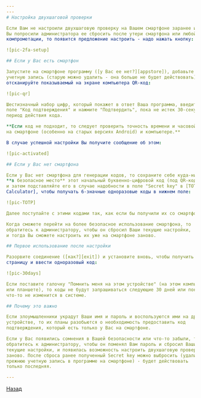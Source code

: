 ```yaml
---
---
# Настройка двухшаговой проверки

Если Вам не настроили двухшаговую проверку на Вашем смартфоне заранее или
Вы попросили администратора ее сбросить после утери смартфона или любой
компрометации, то появится предложение настроить - надо нажать кнопку:

![pic-2fa-setup]

## Если у Вас есть смартфон

Запустите на смартфоне программу ([у Вас ее нет?][appstore]), добавьте новую
учетную запись (старую можно удалить - она больше не будет действовать) и
отсканируйте показываемый на экране компьютера QR-код:

![pic-qr]

Шестизначный набор цифр, который покажет в ответ Ваша программа, введите в
поле "Код подтверждения" и нажмите "Подтвердить", пока не истек 30-секундный
период действия кода.

**Если код не подходит, то следует проверить точность времени и часовой пояс
на смартфоне (особенно на старых версиях Android) и компьютере.**

В случае успешной настройки Вы получите сообщение об этом:

![pic-activated]

## Если у Вас нет смартфона

Если у Вас нет смартфона для генерации кодов, то сохраните себе куда-нибудь
**в безопасное место** этот начальный буквенно-цифровой код (под QR-кодом)
и затем подставляйте его в случае надобности в поле "Secret key" в [TOTP
Calculator], чтобы получать 6-значные одноразовые коды в нижнем поле:

![pic-TOTP]

Далее поступайте с этими кодами так, как если бы получили их со смартфона.

Когда сможете перейти на более безопасное использование смартфона, то
обратитесь к администратору, чтобы он сбросил Ваши текущие настройки,
и тогда Вы сможете настроить их уже на смартфоне заново.

## Первое использование после настройки

Разорвите соединение ([как?][exit]) и установите вновь, чтобы получить такую
страницу и ввести одноразовый код:

![pic-30days]

Если поставите галочку "Помнить меня на этом устройстве" (на этом компьютере
или планшете), то коды не будут запрашиваться следующие 30 дней или пока
что-то не изменится в системе.

## Почему это важно

Если злоумышленники украдут Ваши имя и пароль и воспользуются ими на другом
устройстве, то их планы разобьются о необходимость предоставить код
подтверждения, который есть только у Вас на смартфоне.

Если у Вас появились сомнения в Вашей безопасности или что-то забыли, то
обратитесь к администратору, чтобы он поменял Вам пароль и сбросил Ваши
текущие настройки, и появилась возможность настроить двухшаговую проверку
заново. После сброса ранее полученный Secret key можно выбросить (удалить
прежнюю учетную запись в программе на смартфоне) - будет действовать
только последняя.

---
```


[Назад][back]

[appstore]: /vpn/appstore "Authenticator"
[TOTP Calculator]: /TOTP.html "Генератор кодов"
[exit]: /vpn/exit "Завершение работы"
[back]: /vpn "Основная инструкция"

[pic-2fa-setup]: /assets/img/2fa-setup.png "Настроить"
[pic-qr]: /assets/img/qr.png "QR"
[pic-TOTP]: /assets/img/totp.png "Пример получения кода"
[pic-activated]: /assets/img/activated.png "Двухшаговая проверка настроена"
[pic-30days]: /assets/img/30days.png "Код подтверждения"

